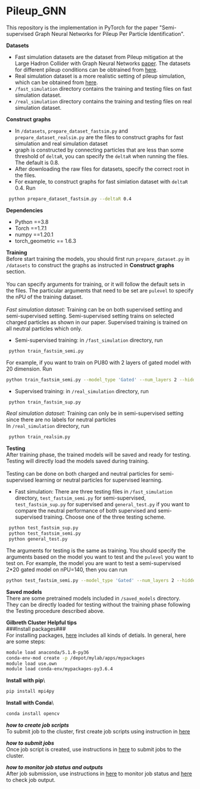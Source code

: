 # Pileup_GNN
This repository is the implementation in PyTorch for the paper "Semi-supervised Graph Neural Networks for Pileup Per Particle Identification".

**Datasets**
- Fast simulation datasets are the dataset from Pileup mitigation at the Large Hadron Collider
with Graph Neural Networks [paper](https://arxiv.org/pdf/1810.07988.pdf). The datasets for different pileup conditions can be obtrained from [here](https://zenodo.org/search?page=1&size=20&q=PuppiML).
- Real simulation dataset is a more realistic setting of pileup simulation, which can be obtained from [here]().
- `/fast_simulation` directory contains the training and testing files on fast simulation dataset.
- `/real_simulation` directory contains the training and testing files on real simulation dataset.

**Construct graphs**
- In `/datasets`, `prepare_dataset_fastsim.py` and `prepare_dataset_realsim.py` are the files to construct graphs for fast simulation and real simulation dataset
- graph is constructed by connecting particles that are less than some threshold of `deltaR`, you can specify the `deltaR` when running the files. The default is 0.8.
- After downloading the raw files for datasets, specify the correct root in the files.
- For example, to construct graphs for fast simlation dataset with `deltaR` 0.4. Run
```bash
 python prepare_dataset_fastsim.py --deltaR 0.4
 ```

**Dependencies**
- Python ==3.8
- Torch  ==1.7.1
- numpy ==1.20.1
- torch_geometric == 1.6.3

**Training**\
Before start training the models, you should first run `prepare_dataset.py` in `/datasets` to construct the graphs as instructed in **Construct graphs** section.\
\
You can specify arguments for training, or it will follow the default sets in the files. The particular arguments that need to be set are `pulevel` to specify the nPU of the training dataset.\
\
*Fast simulation dataset:* Training can be on both supervised setting and semi-supervised setting. Semi-supervised setting trains on selected charged particles as shown in our paper. Supervised training is trained on all neutral particles which only. 
- Semi-supervised training: in `/fast_simulation` directory, run
```bash
 python train_fastsim_semi.py
 ``` 
 For example, if you want to train on PU80 with 2 layers of gated model with 20 dimension. Run 
 ```bash
 python train_fastsim_semi.py --model_type 'Gated' --num_layers 2 --hidden_dim 20 --pulevel 80
 ``` 
- Supervised training: in `/real_simulation` directory, run 
```bash
 python train_fastsim_sup.py
 ``` 

*Real simulation dataset:* Training can only be in semi-supervised setting since there are no labels for neutral particles \
In `/real_simulation` directory, run
```bash
 python train_realsim.py
 ``` 

**Testing**\
After training phase, the trained models will be saved and ready for testing. Testing will directly load the models saved during training.\
\
Testing can be done on both charged and neutral particles for semi-supervised learning or neutral particles for supervised learning.
- Fast simulation: There are three testing files in `/fast_simulation` directory, `test_fastsim_semi.py` for semi-supervised, `test_fastsim_sup.py` for supervised and `general_test.py` if you want to compare the neutral performance of both supervised and semi-supervised training. Choose one of the three testing scheme. 
```bash
 python test_fastsim_sup.py
 python test_fastsim_semi.py
 python general_test.py
 ``` 
 The arguments for testing is the same as training. You should specify the arguments based on the model you want to test and the `pulevel` you want to test on.
 For example, the model you are want to test a semi-supervised 2\*20 gated model on nPU=140, then you can run
 ```bash
 python test_fastsim_semi.py --model_type 'Gated' --num_layers 2 --hidden_dim 20 --pulevel 140
 ``` 
 

**Saved models**\
There are some pretrained models included in `/saved_models` directory. They can be directly loaded for testing without the training phase following the Testing procedure described above.

**Gilbreth Cluster Helpful tips**\
###Install packages###\
For installing packages, [here](https://www.rcac.purdue.edu/knowledge/gilbreth/run/examples/apps/python/packages) includes all kinds of detials. In general, here are some steps:

 ```bash
module load anaconda/5.1.0-py36
conda-env-mod create -p /depot/mylab/apps/mypackages
module load use.own
module load conda-env/mypackages-py3.6.4
```

****Install with pip****\
```bash
pip install mpi4py
```

****Install with Conda****\
```bash
conda install opencv
```

***how to create job scripts***\
To submit job to the cluster, first create job scripts using instruction in [here](https://www.rcac.purdue.edu/knowledge/gilbreth/run/slurm/script)

***how to submit jobs***\
Once job script is created, use instructions in [here](https://www.rcac.purdue.edu/knowledge/gilbreth/run/slurm/submit) to submit jobs to the cluster.

***how to monitor job status and outputs***\
After job submission, use instructions in [here](https://www.rcac.purdue.edu/knowledge/gilbreth/run/slurm/status) to monitor job status and [here](https://www.rcac.purdue.edu/knowledge/gilbreth/run/slurm/output) to check job output.








